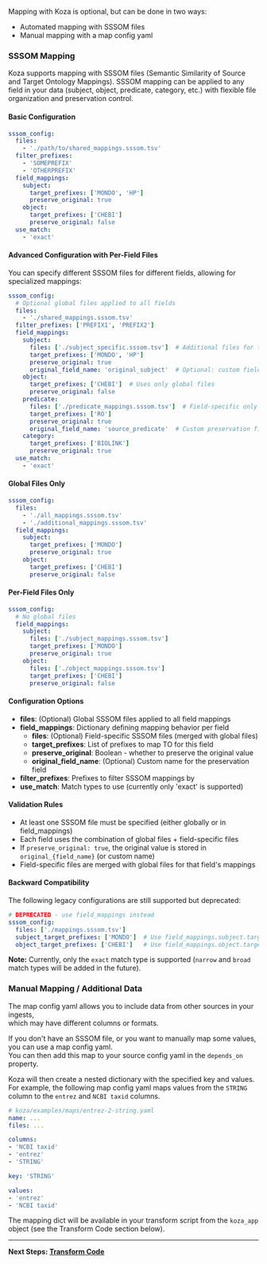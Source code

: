 
Mapping with Koza is optional, but can be done in two ways:  

- Automated mapping with SSSOM files  
- Manual mapping with a map config yaml

### SSSOM Mapping

Koza supports mapping with SSSOM files (Semantic Similarity of Source and Target Ontology Mappings).
SSSOM mapping can be applied to any field in your data (subject, object, predicate, category, etc.)
with flexible file organization and preservation control.

#### Basic Configuration

```yaml
sssom_config:
  files:
    - './path/to/shared_mappings.sssom.tsv'
  filter_prefixes:
    - 'SOMEPREFIX'
    - 'OTHERPREFIX'
  field_mappings:
    subject:
      target_prefixes: ['MONDO', 'HP']
      preserve_original: true
    object:
      target_prefixes: ['CHEBI']
      preserve_original: false
  use_match:
    - 'exact'
```

#### Advanced Configuration with Per-Field Files

You can specify different SSSOM files for different fields, allowing for specialized mappings:

```yaml
sssom_config:
  # Optional global files applied to all fields
  files:
    - './shared_mappings.sssom.tsv'
  filter_prefixes: ['PREFIX1', 'PREFIX2']
  field_mappings:
    subject:
      files: ['./subject_specific.sssom.tsv']  # Additional files for this field
      target_prefixes: ['MONDO', 'HP']
      preserve_original: true
      original_field_name: 'original_subject'  # Optional: custom field name
    object:
      target_prefixes: ['CHEBI']  # Uses only global files
      preserve_original: false
    predicate:
      files: ['./predicate_mappings.sssom.tsv']  # Field-specific only
      target_prefixes: ['RO']
      preserve_original: true
      original_field_name: 'source_predicate'  # Custom preservation field
    category:
      target_prefixes: ['BIOLINK']
      preserve_original: true
  use_match:
    - 'exact'
```

#### Global Files Only

```yaml
sssom_config:
  files:
    - './all_mappings.sssom.tsv'
    - './additional_mappings.sssom.tsv'
  field_mappings:
    subject:
      target_prefixes: ['MONDO']
      preserve_original: true
    object:
      target_prefixes: ['CHEBI']
      preserve_original: false
```

#### Per-Field Files Only

```yaml
sssom_config:
  # No global files
  field_mappings:
    subject:
      files: ['./subject_mappings.sssom.tsv']
      target_prefixes: ['MONDO']
      preserve_original: true
    object:
      files: ['./object_mappings.sssom.tsv']
      target_prefixes: ['CHEBI']
      preserve_original: false
```

#### Configuration Options

- **files**: (Optional) Global SSSOM files applied to all field mappings
- **field_mappings**: Dictionary defining mapping behavior per field
  - **files**: (Optional) Field-specific SSSOM files (merged with global files)
  - **target_prefixes**: List of prefixes to map TO for this field
  - **preserve_original**: Boolean - whether to preserve the original value
  - **original_field_name**: (Optional) Custom name for the preservation field
- **filter_prefixes**: Prefixes to filter SSSOM mappings by
- **use_match**: Match types to use (currently only 'exact' is supported)

#### Validation Rules

- At least one SSSOM file must be specified (either globally or in field_mappings)
- Each field uses the combination of global files + field-specific files
- If `preserve_original: true`, the original value is stored in `original_{field_name}` (or custom name)
- Field-specific files are merged with global files for that field's mappings

#### Backward Compatibility

The following legacy configurations are still supported but deprecated:

```yaml
# DEPRECATED - use field_mappings instead
sssom_config:
  files: ['./mappings.sssom.tsv']
  subject_target_prefixes: ['MONDO']  # Use field_mappings.subject.target_prefixes
  object_target_prefixes: ['CHEBI']   # Use field_mappings.object.target_prefixes
```

**Note:** Currently, only the `exact` match type is supported (`narrow` and `broad` match types will be added in the future).

### Manual Mapping / Additional Data

The map config yaml allows you to include data from other sources in your ingests,  
which may have different columns or formats.  

If you don't have an SSSOM file, or you want to manually map some values, you can use a map config yaml.  
You can then add this map to your source config yaml in the `depends_on` property.  

Koza will then create a nested dictionary with the specified key and values.  
For example, the following map config yaml maps values from the `STRING` column to the `entrez` and `NCBI taxid` columns.

```yaml
# koza/examples/maps/entrez-2-string.yaml
name: ...
files: ...

columns:
- 'NCBI taxid'
- 'entrez'
- 'STRING'

key: 'STRING'

values:
- 'entrez'
- 'NCBI taxid'
```

    
The mapping dict will be available in your transform script from the `koza_app` object (see the Transform Code section below).

---

**Next Steps: [Transform Code](./transform.md)**
